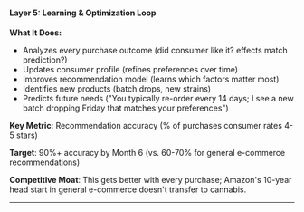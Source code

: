 #### **Layer 5: Learning & Optimization Loop**

**What It Does:**

- Analyzes every purchase outcome (did consumer like it? effects match prediction?)
- Updates consumer profile (refines preferences over time)
- Improves recommendation model (learns which factors matter most)
- Identifies new products (batch drops, new strains)
- Predicts future needs ("You typically re-order every 14 days; I see a new batch dropping Friday that matches your preferences")

**Key Metric**: Recommendation accuracy (% of purchases consumer rates 4-5 stars)

**Target**: 90%+ accuracy by Month 6 (vs. 60-70% for general e-commerce recommendations)

**Competitive Moat**: This gets better with every purchase; Amazon's 10-year head start in general e-commerce doesn't transfer to cannabis.

---
